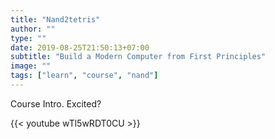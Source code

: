 ```yaml
---
title: "Nand2tetris"
author: ""
type: ""
date: 2019-08-25T21:50:13+07:00
subtitle: "Build a Modern Computer from First Principles"
image: ""
tags: ["learn", "course", "nand"]
---
```


Course Intro. Excited?


{{< youtube wTl5wRDT0CU >}}
